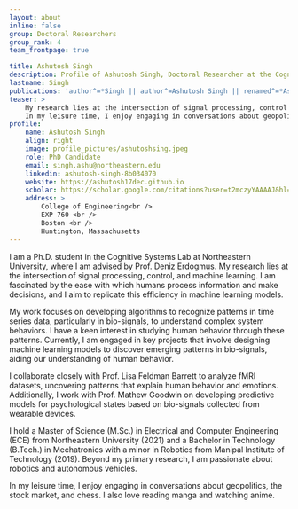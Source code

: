 ```yaml
---
layout: about
inline: false
group: Doctoral Researchers
group_rank: 4
team_frontpage: true

title: Ashutosh Singh
description: Profile of Ashutosh Singh, Doctoral Researcher at the Cognitive Systems Lab
lastname: Singh
publications: 'author^=*Singh || author^=Ashutosh Singh || renamed^=*Ashutosh Singh'
teaser: >
    My research lies at the intersection of signal processing, control theory, and machine learning. I am particularly interested in understanding complex dynamical systems through the analysis of spatio-temporal data. By integrating techniques from signal processing and control theory, I aim to uncover the underlying mechanisms governing these complex systems. Currently, I am engaged in projects ranging from designing machine learning models to draw inference from bio-signals, generative modeling of 3D human motion and recognition of patterns in brain activity induced by emotional stimuli. 
    In my leisure time, I enjoy engaging in conversations about geopolitics and stock market. I also love reading manga and watching anime.
profile:
    name: Ashutosh Singh
    align: right
    image: profile_pictures/ashutoshsing.jpeg
    role: PhD Candidate
    email: singh.ashu@northeastern.edu
    linkedin: ashutosh-singh-8b034070
    website: https://ashutosh17dec.github.io
    scholar: https://scholar.google.com/citations?user=t2mczyYAAAAJ&hl=en
    address: >
        College of Engineering<br />
        EXP 760 <br />
        Boston <br />
        Huntington, Massachusetts
---
```


I am a Ph.D. student in the Cognitive Systems Lab at Northeastern University, where I am advised by Prof. Deniz Erdogmus. My research lies at the intersection of signal processing, control, and machine learning. I am fascinated by the ease with which humans process information and make decisions, and I aim to replicate this efficiency in machine learning models.

My work focuses on developing algorithms to recognize patterns in time series data, particularly in bio-signals, to understand complex system behaviors. I have a keen interest in studying human behavior through these patterns. Currently, I am engaged in key projects that involve designing machine learning models to discover emerging patterns in bio-signals, aiding our understanding of human behavior.

I collaborate closely with Prof. Lisa Feldman Barrett to analyze fMRI datasets, uncovering patterns that explain human behavior and emotions. Additionally, I work with Prof. Mathew Goodwin on developing predictive models for psychological states based on bio-signals collected from wearable devices.

I hold a Master of Science (M.Sc.) in Electrical and Computer Engineering (ECE) from Northeastern University (2021) and a Bachelor in Technology (B.Tech.) in Mechatronics with a minor in Robotics from Manipal Institute of Technology (2019). Beyond my primary research, I am passionate about robotics and autonomous vehicles.

In my leisure time, I enjoy engaging in conversations about geopolitics, the stock market, and chess. I also love reading manga and watching anime.
